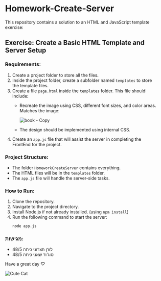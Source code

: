 # Homework-Create-Server

This repository contains a solution to an HTML and JavaScript template exercise:

## Exercise: Create a Basic HTML Template and Server Setup

### Requirements:
1. Create a project folder to store all the files.
2. Inside the project folder, create a subfolder named `templates` to store the template files.
3. Create a file `page.html` inside the `templates` folder. This file should include:
   - Recreate the image using CSS, different font sizes, and color areas. Matches the image:
     
     ![book - Copy](https://github.com/user-attachments/assets/04ae82a4-2cb2-4250-88cf-43cb8a3e53d1)
     
   - The design should be implemented using internal CSS.
4. Create an `app.js` file that will assist the server in completing the FrontEnd for the project.

### Project Structure:
- The folder `HomeworkCreateServer` contains everything.
- The HTML files will be in the `templates` folder.
- The `app.js` file will handle the server-side tasks.

### How to Run:
1. Clone the repository.
2. Navigate to the project directory.
3. Install Node.js if not already installed.
(using `npm install`)
4. Run the following command to start the server:
   ```bash
   node app.js

### מגישות:
- לורן חצרוני כיתה 48/5
- סוג'וד שאני כיתה 48/5


Have a great day ♡

![Cute Cat](https://github.com/user-attachments/assets/6795731d-e292-448e-8057-ff67fd7ff295)

